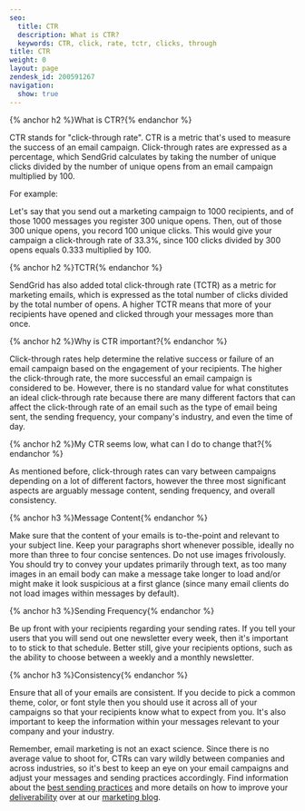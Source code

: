 ```yaml
---
seo:
  title: CTR
  description: What is CTR?
  keywords: CTR, click, rate, tctr, clicks, through
title: CTR
weight: 0
layout: page
zendesk_id: 200591267
navigation:
  show: true
---
```


{% anchor h2 %}What is CTR?{% endanchor %}

CTR stands for "click-through rate". CTR is a metric that's used to measure the success of an email campaign. Click-through rates are expressed as a percentage, which SendGrid calculates by taking the number of unique clicks divided by the number of unique opens from an email campaign multiplied by 100.

For example:

Let's say that you send out a marketing campaign to 1000 recipients, and of those 1000 messages you register 300 unique opens. Then, out of those 300 unique opens, you record 100 unique clicks. This would give your campaign a click-through rate of 33.3%, since 100 clicks divided by 300 opens equals 0.333 multiplied by 100.

{% anchor h2 %}TCTR{% endanchor %}

SendGrid has also added total click-through rate (TCTR) as a metric for marketing emails, which is expressed as the total number of clicks divided by the total number of opens. A higher TCTR means that more of your recipients have opened and clicked through your messages more than once.

{% anchor h2 %}Why is CTR important?{% endanchor %}

Click-through rates help determine the relative success or failure of an email campaign based on the engagement of your recipients. The higher the click-through rate, the more successful an email campaign is considered to be. However, there is no standard value for what constitutes an ideal click-through rate because there are many different factors that can affect the click-through rate of an email such as the type of email being sent, the sending frequency, your company's industry, and even the time of day.

{% anchor h2 %}My CTR seems low, what can I do to change that?{% endanchor %}

As mentioned before, click-through rates can vary between campaigns depending on a lot of different factors, however the three most significant aspects are arguably message content, sending frequency, and overall consistency.

{% anchor h3 %}Message Content{% endanchor %}

Make sure that the content of your emails is to-the-point and relevant to your subject line. Keep your paragraphs short whenever possible, ideally no more than three to four concise sentences. Do not use images frivolously. You should try to convey your updates primarily through text, as too many images in an email body can make a message take longer to load and/or might make it look suspicious at a first glance (since many email clients do not load images within messages by default).

{% anchor h3 %}Sending Frequency{% endanchor %}

Be up front with your recipients regarding your sending rates. If you tell your users that you will send out one newsletter every week, then it's important to to stick to that schedule. Better still, give your recipients options, such as the ability to choose between a weekly and a monthly newsletter.

{% anchor h3 %}Consistency{% endanchor %}

Ensure that all of your emails are consistent. If you decide to pick a common theme, color, or font style then you should use it across all of your campaigns so that your recipients know what to expect from you. It's also important to keep the information within your messages relevant to your company and your industry.

Remember, email marketing is not an exact science. Since there is no average value to shoot for, CTRs can vary wildly between companies and across industries, so it's best to keep an eye on your email campaigns and adjust your messages and sending practices accordingly. Find information about the [best sending practices](http://sendgrid.com/blog/best-practices/ "Link: http://sendgrid.com/blog/best-practices/") and more details on how to improve your [deliverability](http://sendgrid.com/blog/email-deliverability/ "Link: http://sendgrid.com/blog/email-deliverability/") over at our [marketing blog](http://sendgrid.com/blog/ "Link: http://sendgrid.com/blog/").

